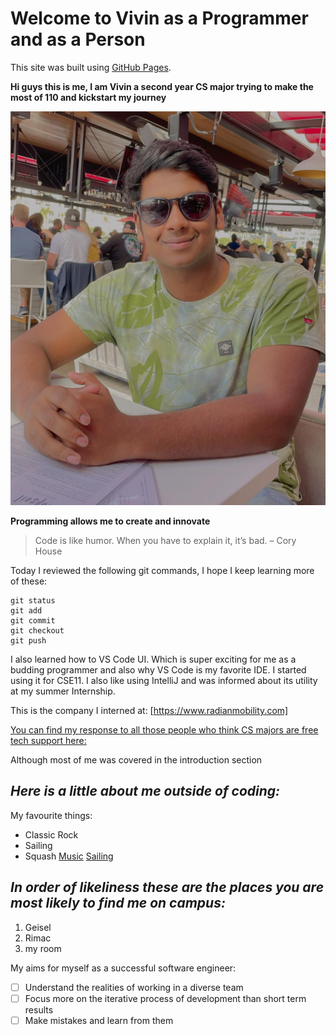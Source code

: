 # Welcome to Vivin as a Programmer and as a Person

This site was built using [GitHub Pages](https://pages.github.com/).

**Hi guys this is me, I am Vivin a second year CS major trying to make the most of 110 and kickstart my journey**


 ![Intro image](self_image.JPG)



**Programming allows me to create and innovate**
> 
> Code is like humor. When you have to explain it, it’s bad. – Cory House
> 


Today I reviewed the following git commands, I hope I keep learning more of these:

```
git status
git add
git commit
git checkout 
git push 
```

I also learned how to VS Code UI. Which is super exciting for me as a budding programmer and also why VS Code is my favorite IDE. I started using it for CSE11. I also like using IntelliJ and was informed about its utility at my summer Internship. 

This is the company I interned at: [https://www.radianmobility.com]

[You can find my response to all those people who think CS majors are free tech support here:](mem.jpeg)


Although most of me was covered in the introduction section

## *Here is a little about me outside of coding:*

My favourite things: 
* Classic Rock
* Sailing 
* Squash 
[Music](rock.jpeg)  [Sailing](Sailing.jpg.webp)
## *In order of likeliness these are the places you are most likely to find me on campus:*
1. Geisel 
2. Rimac 
3. my room  

My aims for myself as a successful software engineer:
- [ ] Understand the realities of working in a diverse team 
- [ ] Focus more on the iterative process of development than short term results
- [ ] Make mistakes and learn from them 
